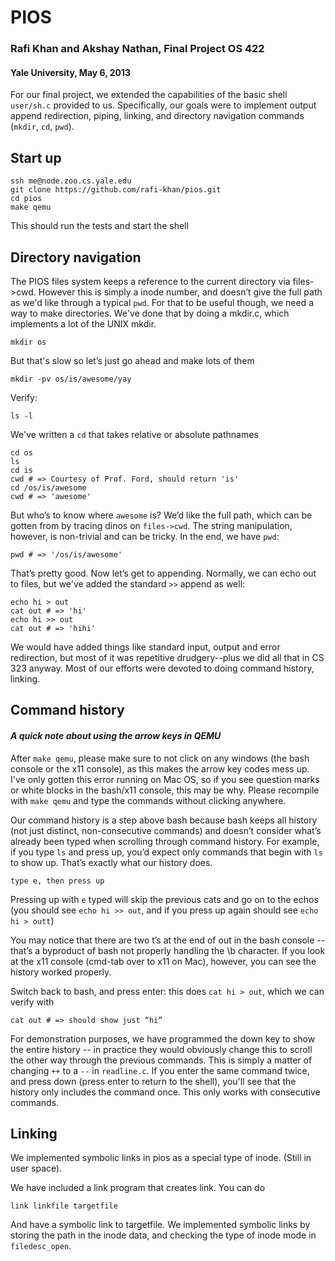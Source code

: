# PIOS
### Rafi Khan and Akshay Nathan, Final Project OS 422
#### Yale University, May 6, 2013

For our final project, we extended the capabilities of the basic shell `user/sh.c` provided to us. Specifically, our goals were to implement output append redirection, piping, linking, and directory navigation commands (`mkdir`, `cd`, `pwd`). 

## Start up

    ssh me@node.zoo.cs.yale.edu
    git clone https://github.com/rafi-khan/pios.git
    cd pios
    make qemu

This should run the tests and start the shell

## Directory navigation

The PIOS files system keeps a reference to the current directory via files->cwd. However this is simply a inode number, and doesn’t give the full path as we'd like through a typical `pwd`. For that to be useful though, we need a way to make directories. We've done that by doing a mkdir.c, which implements a lot of the UNIX mkdir. 

    mkdir os
But that's slow so let’s just go ahead and make lots of them  

    mkdir -pv os/is/awesome/yay

Verify:  

    ls -l

We've written a `cd` that takes relative or absolute pathnames

    cd os
    ls 
    cd is
    cwd # => Courtesy of Prof. Ford, should return 'is'
    cd /os/is/awesome 
    cwd # => 'awesome'

But who’s to know where `awesome` is? We’d like the full path, which can be gotten from by tracing dinos on `files->cwd`. The string manipulation, however, is non-trivial and can be tricky. In the end, we have `pwd`:

    pwd # => '/os/is/awesome'

That’s pretty good. Now let’s get to appending. Normally, we can echo out to files, but we've added the standard `>>` append as well:

    echo hi > out
    cat out # => 'hi'
    echo hi >> out
    cat out # => 'hihi'

We would have added things like standard input, output and error redirection, but most of it was repetitive drudgery--plus we did all that in CS 323 anyway. Most of our efforts were devoted to doing command history, linking.

## Command history

#### *A quick note about using the arrow keys in QEMU*  
After `make qemu`, please make sure to not click on any windows (the bash console or the x11 console), as this makes the arrow key codes mess up. I've only gotten this error running on Mac OS, so if you see question marks or white blocks in the bash/x11 console, this may be why. Please recompile with `make qemu` and type the commands without clicking anywhere.

Our command history is a step above bash because bash keeps all history (not just distinct, non-consecutive commands) and doesn’t consider what’s already been typed when scrolling through command history. For example, if you type `ls` and press up, you’d expect only commands that begin with `ls` to show up. That’s exactly what our history does.

    type e, then press up 

Pressing up with `e` typed will skip the previous cats and go on to the echos
(you should see `echo hi >> out`, and if you press up again should see `echo hi > outt`)

You may notice that there are two t’s at the end of out in the bash console --  that’s a byproduct of bash not properly handling the \b character. If you look at the x11 console (cmd-tab over to x11 on Mac), however, you can see the history worked properly. 

Switch back to bash, and press enter: this does `cat hi > out`, which we can verify with 

    cat out # => should show just “hi”

For demonstration purposes, we have programmed the down key to show the entire history -- in practice they would obviously change this to scroll the other way through the previous commands. This is simply a matter of changing `++` to a `--` in `readline.c`.
If you enter the same command twice, and press down (press enter to return to the shell), you'll see that the history only includes the command once. This only works with consecutive commands. 

## Linking

We implemented symbolic links in pios as a special type of inode. (Still in user space).

We have included a link program that creates link.
You can do 
    
    link linkfile targetfile

And have a symbolic link to targetfile. We implemented symbolic links by storing the path in the inode data, and checking the type of inode mode in `filedesc_open`.
